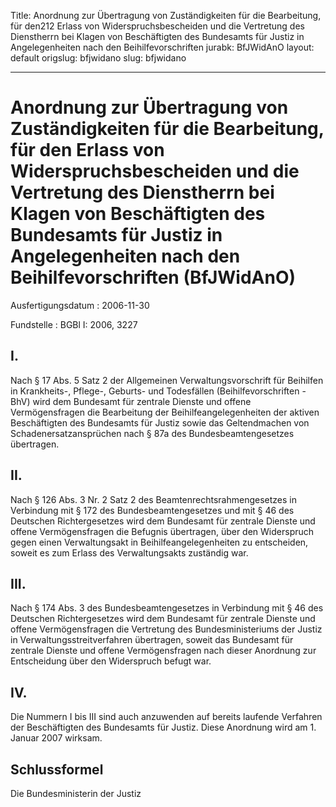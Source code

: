 Title: Anordnung zur Übertragung von Zuständigkeiten für die Bearbeitung, für den212
  Erlass von Widerspruchsbescheiden und die Vertretung des Dienstherrn bei Klagen
  von Beschäftigten des Bundesamts für Justiz in Angelegenheiten nach den Beihilfevorschriften
jurabk: BfJWidAnO
layout: default
origslug: bfjwidano
slug: bfjwidano

---

# Anordnung zur Übertragung von Zuständigkeiten für die Bearbeitung, für den Erlass von Widerspruchsbescheiden und die Vertretung des Dienstherrn bei Klagen von Beschäftigten des Bundesamts für Justiz in Angelegenheiten nach den Beihilfevorschriften (BfJWidAnO)

Ausfertigungsdatum
:   2006-11-30

Fundstelle
:   BGBl I: 2006, 3227



## I.

Nach § 17 Abs. 5 Satz 2 der Allgemeinen Verwaltungsvorschrift für
Beihilfen in Krankheits-, Pflege-, Geburts- und Todesfällen
(Beihilfevorschriften - BhV) wird dem Bundesamt für zentrale Dienste
und offene Vermögensfragen die Bearbeitung der Beihilfeangelegenheiten
der aktiven Beschäftigten des Bundesamts für Justiz sowie das
Geltendmachen von Schadenersatzansprüchen nach § 87a des
Bundesbeamtengesetzes übertragen.


## II.

Nach § 126 Abs. 3 Nr. 2 Satz 2 des Beamtenrechtsrahmengesetzes in
Verbindung mit § 172 des Bundesbeamtengesetzes und mit § 46 des
Deutschen Richtergesetzes wird dem Bundesamt für zentrale Dienste und
offene Vermögensfragen die Befugnis übertragen, über den Widerspruch
gegen einen Verwaltungsakt in Beihilfeangelegenheiten zu entscheiden,
soweit es zum Erlass des Verwaltungsakts zuständig war.


## III.

Nach § 174 Abs. 3 des Bundesbeamtengesetzes in Verbindung mit § 46 des
Deutschen Richtergesetzes wird dem Bundesamt für zentrale Dienste und
offene Vermögensfragen die Vertretung des Bundesministeriums der
Justiz in Verwaltungsstreitverfahren übertragen, soweit das Bundesamt
für zentrale Dienste und offene Vermögensfragen nach dieser Anordnung
zur Entscheidung über den Widerspruch befugt war.


## IV.

Die Nummern I bis III sind auch anzuwenden auf bereits laufende
Verfahren der Beschäftigten des Bundesamts für Justiz. Diese Anordnung
wird am 1. Januar 2007 wirksam.


## Schlussformel

Die Bundesministerin der Justiz

